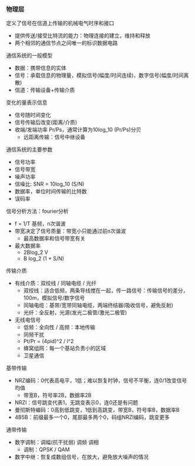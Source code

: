 ### 物理层

定义了信号在信道上传输的机械电气时序和接口
- 提供传送/接受比特流的能力：物理连接的建立，维持和释放
- 两个相邻的通信节点之间唯一的标识数据电路

通信系统的一般模型
- 数据：携带信息的实体
- 信号：承载信息的物理量，模拟信号(幅度/时间连续)，数字信号(幅度/时间离散)
- 信道：传输设备+传输介质

变化的量表示信息
- 信号随时间变化
- 信号传输后改变(距离/介质)
- 收端/发端功率 Pr/Ps，通常计算为10log_10 (Pr/Ps)分贝
	- 远距离传输：信号中继设备

通信系统的主要参数
- 信号功率
- 信号带宽
- 噪声功率
- 信噪比: SNR = 10log_10 (S/N)
- 数据率，单位时间传输的比特数
- 误码率

信号分析方法：fourier分析
- f = 1/T 基频，n次谐波
- 带宽决定了信号质量：带宽小只能通过前n次谐波
	- 最高数据率和信号带宽有关
- 最大数据率
	- 2Blog_2 V
	- B log_2 (1 + S/N)

传输介质
- 有线介质：双绞线 / 同轴电缆 / 光纤
	- 双绞线：适合低频，两条导线搅在一起，传一路信号：传输信号的差分，100m，模拟信号/数字信号
	- 同轴电缆：基带/宽带同轴电缆，两端终结器(吸收信号，避免反射)
	- 光纤：全反射，光源(发光二极管/激光二极管)
- 无线电信号
	- 低频：全向性 / 高频：本地传输
	- 同频干扰
	- Pt/Pr = (4pid)^2 / l^2
	- 蜂窝组网：每一个基站负责小的区域
	- 卫星通信

基带传输
- NRZ编码：0代表高电平，1低；难以恢复时钟，信号不平衡，连0/1改变信号均值
	- 带宽B，符号率2B，数据率2B
- NRZI：信号跳变代表1，无跳变表示0，连0还是有问题
- 曼彻斯特编码：0高到低跳变，1低到高跳变，带宽B，符号率B，数据率B
- 4B5B：前缀最多一个0，尾部最多两个0，码组NRZI编码，跳变更多

通带传输
- 数字调制：调幅(抗干扰弱) 调频 调相
	- 调制：QPSK / QAM
- 数字中继：恢复成数组信号，在放大，避免放大噪声的情况